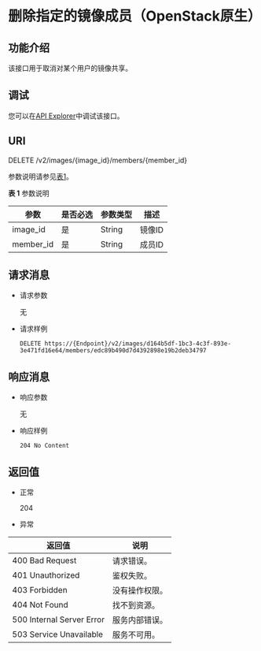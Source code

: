 # 删除指定的镜像成员（OpenStack原生）<a name="ims_03_0724"></a>

## 功能介绍<a name="section29995926"></a>

该接口用于取消对某个用户的镜像共享。

## 调试<a name="section44686511322"></a>

您可以在[API Explorer](https://apiexplorer.developer.huaweicloud.com/apiexplorer/doc?locale=zh-cn&consoleCurrentProductId=ims&consoleCurrentProductshort=&product=IMS&api=GlanceDeleteImageMember)中调试该接口。

## URI<a name="section1527883"></a>

DELETE /v2/images/\{image\_id\}/members/\{member\_id\}

参数说明请参见[表1](#table6209770492526)。

**表 1**  参数说明

|参数|是否必选|参数类型|描述|
|--|--|--|--|
|image_id|是|String|镜像ID|
|member_id|是|String|成员ID|


## 请求消息<a name="section13750947"></a>

-   请求参数

    无

-   请求样例

    ```
    DELETE https://{Endpoint}/v2/images/d164b5df-1bc3-4c3f-893e-3e471fd16e64/members/edc89b490d7d4392898e19b2deb34797
    ```


## 响应消息<a name="section56649665"></a>

-   响应参数

    无

-   响应样例

    ```
    204 No Content
    ```


## 返回值<a name="section61705107"></a>

-   正常

    204

-   异常

|返回值|说明|
|--|--|
|400 Bad Request|请求错误。|
|401 Unauthorized|鉴权失败。|
|403 Forbidden|没有操作权限。|
|404 Not Found|找不到资源。|
|500 Internal Server Error|服务内部错误。|
|503 Service Unavailable|服务不可用。|




